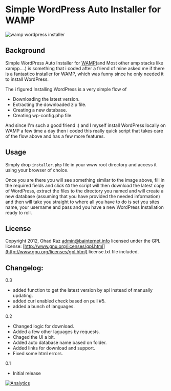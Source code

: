 # Simple WordPress Auto Installer for WAMP
![wamp wordpress installer](http://i.imgur.com/cvZZK.jpg)
## **Background**
Simple WordPress Auto Installer for [WAMP](http://www.wampserver.com/en/)(and Most other amp stacks like xampp....) is something that i coded after a friend of mine asked me if there is a fantastico installer for WAMP, which was funny since he only needed it to install WordPress. 

The i figured Installing WordPress is a very simple flow of 

- Downloading the latest version.
- Extracting the downloaded zip file.
- Creating a new database.
- Creating wp-config.php file.

And since I'm such a good friend :) and I myself install WordPress locally on WAMP a few time a day then i coded this really quick script that takes care of the flow above and has a few more features.


## Usage
Simply drop `installer.php` file in your www root directory and access it using your browser of choice.

Once you are there you will see something similar to the image above, fill in the required fields and click `GO`
the script will then download the latest copy of WordPress, extract the files to the directory you named and will create a new database (assuming that you have provided the needed information) and then will take you straight to where all you have to do is set you sites name, your username and pass and you have a new WordPress Installation ready to roll.

## License
Copyright 2012, Ohad Raz <admin@bainternet.info>
licensed under the GPL license: [http://www.gnu.org/licenses/gpl.html](http://www.gnu.org/licenses/gpl.html)
license.txt file included.


## Changelog:

0.3
- added function to get the latest version by api instead of manually updating.
- added curl enabled check based on pull #5.
- added a bunch of languages.

0.2
- Changed logic for download.
- Added a few other laguages by requests.
- Chaged the UI a bit.
- Added auto database name based on folder.
- Added links for download and support.
- Fixed some html errors.


0.1
- Initial release

[![Analytics](https://ga-beacon.appspot.com/UA-50573135-6/Wamp-WordPress-installer/main)](https://github.com/bainternet/Wamp-WordPress-installer)
